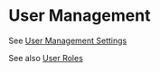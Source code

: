 # User Management

See [User Management Settings](../settings/usermanagement)  

See also [User Roles](../info/user-roles)  
